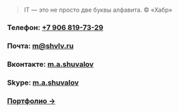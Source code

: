 > IT — это не просто две буквы алфавита. © «Хабр»

### Телефон: [+7 906 819-73-29](https://shvlv.ru)

### Почта: <m@shvlv.ru>

### Вконтакте: [m.a.shuvalov](http://vk.com/m.a.shuvalov)

### Skype: [m.a.shuvalov](https://shvlv.ru)

### [Портфолио →](https://freelansim.ru/freelancers/shuvalov_m)
